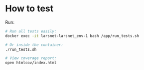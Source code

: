 # How to test

Run:

```bash
# Run all tests easily:
docker exec -it larsnet-larsnet_env-1 bash /app/run_tests.sh

# Or inside the container:
./run_tests.sh

# View coverage report:
open htmlcov/index.html
```